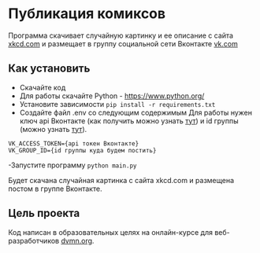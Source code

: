 # Публикация комиксов

Программа скачивает случайную картинку и ее описание с сайта [xkcd.com](https://xkcd.com/  "xkcd.com")
и размещает в группу социальной сети Вконтакте [vk.com](https://vk.com/  "vk.com")

## Как установить

- Скачайте код
- Для работы скачайте Python - https://www.python.org/
- Установите зависимости `pip install -r requirements.txt`
- Создайте файл .env со следующим содержимым
Для работы нужен ключ api Вконтакте (как получить можно узнать [тут](https://vk.com/dev/first_guide/  "vk.com")) и id группы (можно узнать [тут](https://regvk.com/id/  "regvk.com")).
```
VK_ACCESS_TOKEN={api токен Вконтакте}
VK_GROUP_ID={id группы куда будем постить}
```
-Запустите программу `python main.py`

Будет скачана случайная картинка с сайта xkcd.com и размещена постом в группе Вконтакте.

## Цель проекта

Код написан в образовательных целях на онлайн-курсе для веб-разработчиков [dvmn.org](https://dvmn.org/).